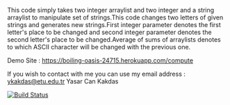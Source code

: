 This code simply takes two integer arraylist and two integer and a string arraylist to manipulate set of strings.This code changes
two letters of given strings and generates new strings.First integer parameter denotes the first letter's place to be changed and 
second integer parameter denotes the second letter's place to be changed.Average of sums of arraylists denotes to which ASCII
character will be changed with the previous one.

Demo Site : https://boiling-oasis-24715.herokuapp.com/compute

If you wish to contact with me you can use my email address : ykakdas@etu.edu.tr
Yasar Can Kakdas

[![Build Status](https://travis-ci.org/YKakdas/myDemoApp.svg?branch=master)](https://travis-ci.org/YKakdas/myDemoApp)